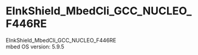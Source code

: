 # EInkShield_MbedCli_GCC_NUCLEO_F446RE
EInkShield_MbedCli_GCC_NUCLEO_F446RE <br />
mbed OS version: 5.9.5
